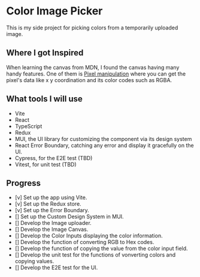 # Color Image Picker

This is my side project for picking colors from a temporarily uploaded image.

## Where I got Inspired

When learning the canvas from MDN, I found the canvas having many handy features.
One of them is [Pixel manipulation](https://developer.mozilla.org/en-US/docs/Web/API/Canvas_API/Tutorial/Pixel_manipulation_with_canvas) where you can get the pixel's data like x y coordination and its color codes such as RGBA.

## What tools I will use

- Vite
- React
- TypeScript
- Redux
- MUI, the UI library for customizing the component via its design system
- React Error Boundary, catching any error and display it gracefully on the UI.
- Cypress, for the E2E test (TBD)
- Vitest, for unit test (TBD)

## Progress

- [v] Set up the app using Vite.
- [v] Set up the Redux store.
- [v] Set up the Error Boundary.
- [] Set up the Custom Design System in MUI.
- [] Develop the Image uploader.
- [] Develop the Image Canvas.
- [] Develop the Color Inputs displaying the color information.
- [] Develop the function of converting RGB to Hex codes.
- [] Develop the function of copying the value from the color input field.
- [] Develop the unit test for the functions of vonverting colors and copying values.
- [] Develop the E2E test for the UI.